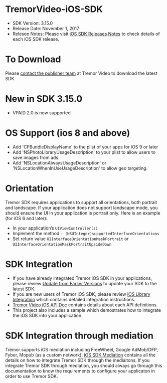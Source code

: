 # TremorVideo-iOS-SDK

- SDK Version: 3.15.0
- Release Date: November 1, 2017
- Relesee Notes: Please visit [iOS SDK Releases Notes](https://github.com/TremorVideoMobile/TremorVideo-iOS-SDK/wiki/iOS-SDK-Release-Notes) to check details of each iOS SDK release.

# To Download
Please [contact the publisher team](mailto:PublisherManagement@Tremorvideo.com) at Tremor Video to download the latest SDK. 

# New in SDK 3.15.0
- VPAID 2.0 is now supported

# OS Support (ios 8 and above)
- Add 'CFBundleDisplayName' to the plist of your apps for iOS 9 or later
- Add 'NSPhotoLibraryUsageDescription' to your plist to allow users to save images from ads.
- Add 'NSLocationAlwaysUsageDescription' or 'NSLocationWhenInUseUsageDescription' to allow geo targeting.

# Orientation
Tremor SDK requires applications to support all orientations, both portrait and landscape. If your application does not support landscape mode, you should ensure the UI in your application is portrait only. Here is an example (for iOS 6 and later):
- In your application’s `UIViewController(s)`
- Implement the method `- (NSUInteger)supportedInterfaceOrientations`
- Set return value `UIInterfaceOrientationMaskPortrait` or `UIInterfaceOrientationMaskPortraitUpsideDown`

# SDK Integration
- If you have already integrated Tremor iOS SDK in your applications, please review [Update from Earlier Versions](https://github.com/TremorVideoMobile/TremorVideo-iOS-SDK/wiki/Updating-from-Earlier-Versions) to update your SDK to the latest SDK.
- If you are new users of Tremor iOS SDK, please review [iOS Library Integration](https://github.com/TremorVideoMobile/TremorVideo-iOS-SDK/wiki/iOS-Library-Integration) which contains detailed integration instructions.
- [Tremor Video iOS API Doc](http://tremorvideomobile.github.io/iOS) contains details about each API definitions.
- This project also includes a sample which demostrates how to integrate the iOS SDK into your application.

# SDK Integration through mediation
Tremor supports iOS mediation including FreeWheel, Google AdMob/DFP, Fyber, Mopub (as a custom network). [iOS SDK Mediation](https://github.com/TremorVideoMobile/TremorVideo-iOS-SDK/wiki/iOS-SDK-Mediation) contains all the details on how to integrate Tremor SDK through the mediaitons. If you integrate Tremor SDK through mediation, you should always go through this documentation to know the requirements to configure your applicaton in order to use Tremor SDK.
